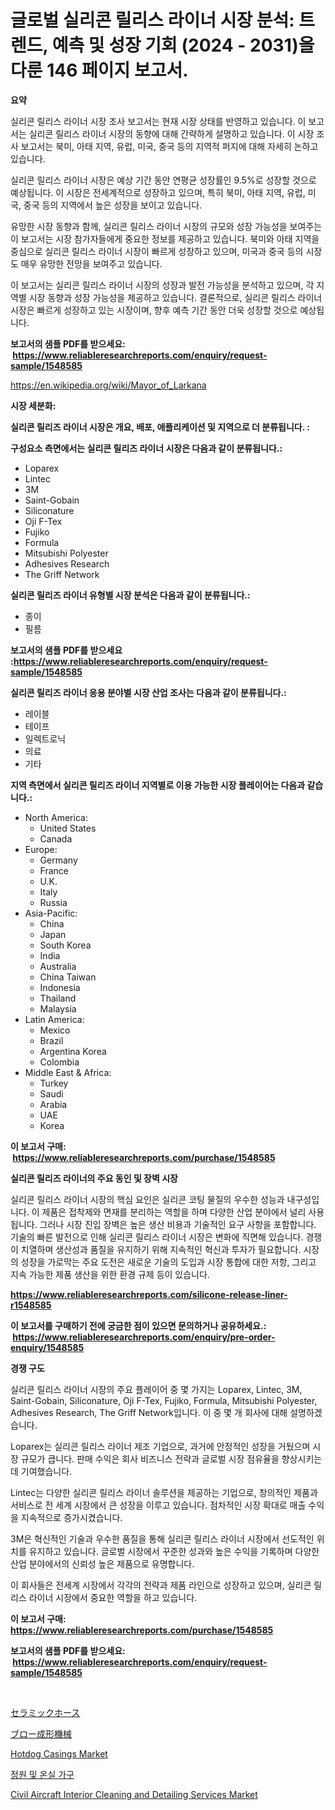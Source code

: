 <p><h1>글로벌 실리콘 릴리스 라이너 시장 분석: 트렌드, 예측 및 성장 기회 (2024 - 2031)을 다룬 146 페이지 보고서.</h1></p><p><strong>요약</strong></p>
<p><p>실리콘 릴리스 라이너 시장 조사 보고서는 현재 시장 상태를 반영하고 있습니다. 이 보고서는 실리콘 릴리스 라이너 시장의 동향에 대해 간략하게 설명하고 있습니다. 이 시장 조사 보고서는 북미, 아태 지역, 유럽, 미국, 중국 등의 지역적 퍼지에 대해 자세히 논하고 있습니다.</p><p>실리콘 릴리스 라이너 시장은 예상 기간 동안 연평균 성장률인 9.5%로 성장할 것으로 예상됩니다. 이 시장은 전세계적으로 성장하고 있으며, 특히 북미, 아태 지역, 유럽, 미국, 중국 등의 지역에서 높은 성장을 보이고 있습니다.</p><p>유망한 시장 동향과 함께, 실리콘 릴리스 라이너 시장의 규모와 성장 가능성을 보여주는 이 보고서는 시장 참가자들에게 중요한 정보를 제공하고 있습니다. 북미와 아태 지역을 중심으로 실리콘 릴리스 라이너 시장이 빠르게 성장하고 있으며, 미국과 중국 등의 시장도 매우 유망한 전망을 보여주고 있습니다.</p><p>이 보고서는 실리콘 릴리스 라이너 시장의 성장과 발전 가능성을 분석하고 있으며, 각 지역별 시장 동향과 성장 가능성을 제공하고 있습니다. 결론적으로, 실리콘 릴리스 라이너 시장은 빠르게 성장하고 있는 시장이며, 향후 예측 기간 동안 더욱 성장할 것으로 예상됩니다.</p></p>
<p><strong>보고서의 샘플 PDF를 받으세요: &nbsp;<a href="https://www.reliableresearchreports.com/enquiry/request-sample/1548585">https://www.reliableresearchreports.com/enquiry/request-sample/1548585</a></strong></p>
<p><a href="https://en.wikipedia.org/wiki/Mayor_of_Larkana">https://en.wikipedia.org/wiki/Mayor_of_Larkana</a></p>
<p><strong>시장 세분화:</strong></p>
<p><strong> 실리콘 릴리즈 라이너 시장은 개요, 배포, 애플리케이션 및 지역으로 더 분류됩니다. :</strong></p>
<p><strong>구성요소 측면에서는 실리콘 릴리즈 라이너 시장은 다음과 같이 분류됩니다.:</strong></p>
<p><ul><li>Loparex</li><li>Lintec</li><li>3M</li><li>Saint-Gobain</li><li>Siliconature</li><li>Oji F-Tex</li><li>Fujiko</li><li>Formula</li><li>Mitsubishi Polyester</li><li>Adhesives Research</li><li>The Griff Network</li></ul></p>
<p><strong> 실리콘 릴리즈 라이너 유형별 시장 분석은 다음과 같이 분류됩니다.:</strong></p>
<p><ul><li>종이</li><li>필름</li></ul></p>
<p><strong>보고서의 샘플 PDF를 받으세요 :<a href="https://www.reliableresearchreports.com/enquiry/request-sample/1548585">https://www.reliableresearchreports.com/enquiry/request-sample/1548585</a></strong></p>
<p><strong> 실리콘 릴리즈 라이너 응용 분야별 시장 산업 조사는 다음과 같이 분류됩니다.:</strong></p>
<p><ul><li>레이블</li><li>테이프</li><li>일렉트로닉</li><li>의료</li><li>기타</li></ul></p>
<p><strong>지역 측면에서 실리콘 릴리즈 라이너 지역별로 이용 가능한 시장 플레이어는 다음과 같습니다.:</strong></p>
<p><ul>
    <li>
        North America:
        <ul>
            <li>United States</li>
            <li>Canada</li>
        </ul>
    </li>
    <li>
        Europe:
        <ul>
            <li>Germany</li>
            <li>France</li>
            <li>U.K.</li>
            <li>Italy</li>
            <li>Russia</li>
        </ul>
    </li>
    <li>
        Asia-Pacific:
        <ul>
            <li>China</li>
            <li>Japan</li>
            <li>South Korea</li>
            <li>India</li>
            <li>Australia</li>
            <li>China Taiwan</li>
            <li>Indonesia</li>
            <li>Thailand</li>
            <li>Malaysia</li>
        </ul>
    </li>
    <li>
        Latin America:
        <ul>
            <li>Mexico</li>
            <li>Brazil</li>
            <li>Argentina Korea</li>
            <li>Colombia</li>
        </ul>
    </li>
    <li>
        Middle East & Africa:
        <ul>
            <li>Turkey</li>
            <li>Saudi</li>
            <li>Arabia</li>
            <li>UAE</li>
            <li>Korea</li>
        </ul>
    </li>
    </ul></p>
<p><strong>이 보고서 구매: &nbsp;<a href="https://www.reliableresearchreports.com/purchase/1548585">https://www.reliableresearchreports.com/purchase/1548585</a></strong></p>
<p><strong>실리콘 릴리즈 라이너의 주요 동인 및 장벽 시장</strong></p>
<p><p>실리콘 릴리스 라이너 시장의 핵심 요인은 실리콘 코팅 물질의 우수한 성능과 내구성입니다. 이 제품은 접착제와 면재를 분리하는 역할을 하며 다양한 산업 분야에서 널리 사용됩니다. 그러나 시장 진입 장벽은 높은 생산 비용과 기술적인 요구 사항을 포함합니다. 기술의 빠른 발전으로 인해 실리콘 릴리스 라이너 시장은 변화에 직면해 있습니다. 경쟁이 치열하며 생산성과 품질을 유지하기 위해 지속적인 혁신과 투자가 필요합니다. 시장의 성장을 가로막는 주요 도전은 새로운 기술의 도입과 시장 통합에 대한 저항, 그리고 지속 가능한 제품 생산을 위한 환경 규제 등이 있습니다.</p></p>
<p><strong><a href="https://www.reliableresearchreports.com/silicone-release-liner-r1548585">https://www.reliableresearchreports.com/silicone-release-liner-r1548585</a></strong></p>
<p><strong>이 보고서를 구매하기 전에 궁금한 점이 있으면 문의하거나 공유하세요.: &nbsp;<a href="https://www.reliableresearchreports.com/enquiry/pre-order-enquiry/1548585">https://www.reliableresearchreports.com/enquiry/pre-order-enquiry/1548585</a></strong></p>
<p><strong>경쟁 구도</strong></p>
<p><p>실리콘 릴리스 라이너 시장의 주요 플레이어 중 몇 가지는 Loparex, Lintec, 3M, Saint-Gobain, Siliconature, Oji F-Tex, Fujiko, Formula, Mitsubishi Polyester, Adhesives Research, The Griff Network입니다. 이 중 몇 개 회사에 대해 설명하겠습니다.</p><p>Loparex는 실리콘 릴리스 라이너 제조 기업으로, 과거에 안정적인 성장을 거뒀으며 시장 규모가 큽니다. 판매 수익은 회사 비즈니스 전략과 글로벌 시장 점유율을 향상시키는 데 기여했습니다.</p><p>Lintec는 다양한 실리콘 릴리스 라이너 솔루션을 제공하는 기업으로, 창의적인 제품과 서비스로 전 세계 시장에서 큰 성장을 이루고 있습니다. 점차적인 시장 확대로 매출 수익을 지속적으로 증가시켰습니다.</p><p>3M은 혁신적인 기술과 우수한 품질을 통해 실리콘 릴리스 라이너 시장에서 선도적인 위치를 유지하고 있습니다. 글로벌 시장에서 꾸준한 성과와 높은 수익을 기록하며 다양한 산업 분야에서의 신뢰성 높은 제품으로 유명합니다.</p><p>이 회사들은 전세계 시장에서 각각의 전략과 제품 라인으로 성장하고 있으며, 실리콘 릴리스 라이너 시장에서 중요한 역할을 하고 있습니다.</p></p>
<p><strong>이 보고서 구매: &nbsp; <a href="https://www.reliableresearchreports.com/purchase/1548585">https://www.reliableresearchreports.com/purchase/1548585</a></strong></p>
<p><strong>보고서의 샘플 PDF를 받으세요: &nbsp;<a href="https://www.reliableresearchreports.com/enquiry/request-sample/1548585">https://www.reliableresearchreports.com/enquiry/request-sample/1548585</a></strong><strong></strong></p>
<p>&nbsp;</p>
<p><p><a href="https://github.com/RandallRunte2023/Market-Research-Report-List-2/blob/main/256673837326.md">セラミックホース</a></p><p><a href="https://medium.com/@johnson154chris/%E5%90%B9%E3%81%8D%E8%BE%BC%E3%81%BF%E6%88%90%E5%BD%A2%E6%A9%9F%E6%A2%B0%E7%94%A3%E6%A5%AD%E3%81%AE%E5%88%86%E6%9E%90%E3%83%AC%E3%83%9D%E3%83%BC%E3%83%88-%E3%82%A2%E3%83%97%E3%83%AA%E3%82%B1%E3%83%BC%E3%82%B7%E3%83%A7%E3%83%B3-%E5%9C%B0%E5%9F%9F-%E7%AB%B6%E4%BA%89%E6%88%A6%E7%95%A5%E3%81%AB%E3%82%88%E3%82%8B%E5%B8%82%E5%A0%B4%E8%A6%8F%E6%A8%A1-%E3%82%B7%E3%82%A7%E3%82%A2-%E3%83%88%E3%83%AC%E3%83%B3%E3%83%89-2024%E5%B9%B4-2031%E5%B9%B4-66e9ae4754f2">ブロー成形機械</a></p><p><a href="https://github.com/abigailsutherland7889/Market-Research-Report-List-1/blob/main/hotdog-casings-market.md">Hotdog Casings Market</a></p><p><a href="https://github.com/shampaakter36/Market-Research-Report-List-2/blob/main/339954747947.md">정원 및 온실 가구</a></p><p><a href="https://medium.com/@gabrieluffman5656/civil-aircraft-interior-cleaning-and-detailing-services-market-size-share-analysis-growth-7d6c57a1177c">Civil Aircraft Interior Cleaning and Detailing Services Market</a></p></p>